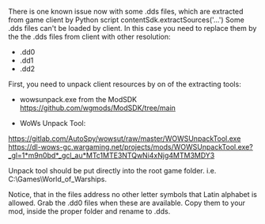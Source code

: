 There is one known issue now with some .dds files, which are extracted from game client by Python script contentSdk.extractSources('...')
Some .dds files can't be loaded by client.
In this case you need to replace them by the the .dds files from client with other resolution:

- .dd0
- .dd1
- .dd2

First, you need to unpack client resources by on of the extracting tools:

- wowsunpack.exe from the ModSDK
https://github.com/wgmods/ModSDK/tree/main

- WoWs Unpack Tool:

https://gitlab.com/AutoSpy/wowsut/raw/master/WOWSUnpackTool.exe
https://dl-wows-gc.wargaming.net/projects/mods/WOWSUnpackTool.exe?_gl=1*m9n0bd*_gcl_au*MTc1MTE3NTQwNi4xNjg4MTM3MDY3

Unpack tool should be put directly into the root game folder. i.e. C:\Games\World_of_Warships.


Notice, that in the files address no other letter symbols that Latin alphabet is allowed.
Grab the .dd0 files when these are available. Copy them to your mod, inside the proper folder and rename to .dds.
